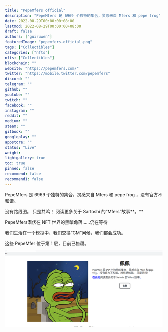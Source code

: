 ```yaml
---
title: "PepeMfers official"
description: "PepeMfers 是 6969 个独特的集合，灵感来自 Mfers 和 pepe frog"
date: 2022-08-29T00:00:00+08:00
lastmod: 2022-08-29T00:00:00+08:00
draft: false
authors: ["guiruwen"]
featuredImage: "pepemfers-official.png"
tags: ["Collectibles"]
categories: ["nfts"]
nfts: ["Collectibles"]
blockchain: ""
website: "https://pepemfers.com/"
twitter: "https://mobile.twitter.com/pepemfers"
discord: ""
telegram: ""
github: ""
youtube: ""
twitch: ""
facebook: ""
instagram: ""
reddit: ""
medium: ""
steam: ""
gitbook: ""
googleplay: ""
appstore: ""
status: "Live"
weight: 
lightgallery: true
toc: true
pinned: false
recommend: false
recommend1: false
---
```

PepeMfers 是 6969 个独特的集合，灵感来自 Mfers 和 pepe frog ，没有官方不和谐。

没有路线图。 只是共鸣！ 阅读更多关于 Sartoshi 的“Mfers”故事**。**

PepeMfers潜伏在 NFT 世界的黑暗角落……仍在等待

我们生活在一个模拟中，我们交换“GM”问候，我们都会成功。

这些 PepeMfer 位于第 1 层，目前已售罄。

![nft](01.png)
